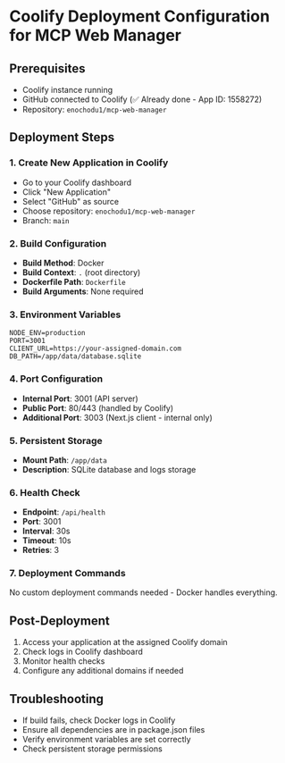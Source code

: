 # Coolify Deployment Configuration for MCP Web Manager

## Prerequisites
- Coolify instance running
- GitHub connected to Coolify (✅ Already done - App ID: 1558272)
- Repository: `enochodu1/mcp-web-manager`

## Deployment Steps

### 1. Create New Application in Coolify
- Go to your Coolify dashboard
- Click "New Application"
- Select "GitHub" as source
- Choose repository: `enochodu1/mcp-web-manager`
- Branch: `main`

### 2. Build Configuration
- **Build Method**: Docker
- **Build Context**: `.` (root directory)
- **Dockerfile Path**: `Dockerfile`
- **Build Arguments**: None required

### 3. Environment Variables
```env
NODE_ENV=production
PORT=3001
CLIENT_URL=https://your-assigned-domain.com
DB_PATH=/app/data/database.sqlite
```

### 4. Port Configuration
- **Internal Port**: 3001 (API server)
- **Public Port**: 80/443 (handled by Coolify)
- **Additional Port**: 3003 (Next.js client - internal only)

### 5. Persistent Storage
- **Mount Path**: `/app/data`
- **Description**: SQLite database and logs storage

### 6. Health Check
- **Endpoint**: `/api/health`
- **Port**: 3001
- **Interval**: 30s
- **Timeout**: 10s
- **Retries**: 3

### 7. Deployment Commands
No custom deployment commands needed - Docker handles everything.

## Post-Deployment
1. Access your application at the assigned Coolify domain
2. Check logs in Coolify dashboard
3. Monitor health checks
4. Configure any additional domains if needed

## Troubleshooting
- If build fails, check Docker logs in Coolify
- Ensure all dependencies are in package.json files
- Verify environment variables are set correctly
- Check persistent storage permissions 